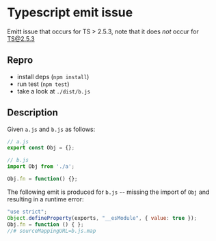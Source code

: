 # Typescript emit issue

Emitt issue that occurs for TS > 2.5.3, note that it does _not_ occur for TS@2.5.3

## Repro

- install deps (`npm install`)
- run test (`npm test`)
- take a look at `./dist/b.js`

## Description

Given `a.js`  and `b.js` as follows:

```javascript
// a.js
export const Obj = {};
```

```javascript
// b.js
import Obj from './a';

Obj.fn = function() {};
```

The following emit is produced for `b.js` -- missing the import of `Obj` and
resulting in a runtime error:

```javascript
"use strict";
Object.defineProperty(exports, "__esModule", { value: true });
Obj.fn = function () { };
//# sourceMappingURL=b.js.map
```